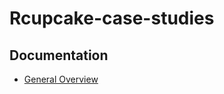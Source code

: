 # Rcupcake-case-studies

## Documentation

 * [General Overview](http://htmlpreview.github.com/?https://github.com/hms-dbmi/Rcupcake/master/vignette/general_overview.html)
